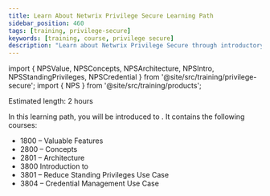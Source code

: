 ```yaml
---
title: Learn About Netwrix Privilege Secure Learning Path
sidebar_position: 460
tags: [training, privilege-secure]
keywords: [training, course, privilege secure]
description: "Learn about Netwrix Privilege Secure through introductory courses"
---
```


import { NPSValue, NPSConcepts, NPSArchitecture, NPSIntro, NPSStandingPrivileges, NPSCredential } from '@site/src/training/privilege-secure';
import { NPS } from '@site/src/training/products';


Estimated length: 2 hours

In this learning path, you will be introduced to <NPS />. It contains the following courses:

* 1800 <NPS /> – Valuable Features
* 2800 <NPS /> – Concepts
* 2801 <NPS /> – Architecture
* 3800 Introduction to <NPS />
* 3801 <NPS /> – Reduce Standing Privileges Use Case
* 3804 <NPS /> – Credential Management Use Case

<NPSValue />

<NPSConcepts />

<NPSArchitecture />

<NPSIntro />

<NPSStandingPrivileges />

<NPSCredential />
